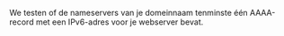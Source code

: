 We testen of de nameservers van je domeinnaam tenminste één AAAA-record met een IPv6-adres voor je webserver bevat.
